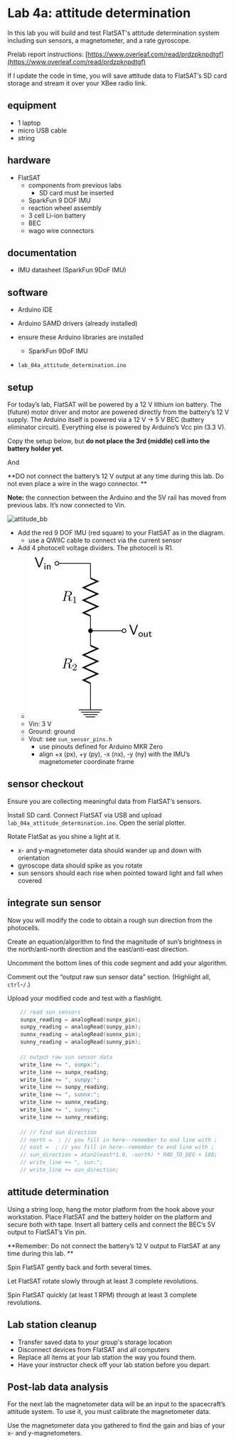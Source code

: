 # Lab 4a: attitude determination

In this lab you will build and test FlatSAT's attitude determination system including sun sensors, a magnetometer, and a rate gyroscope. 

Prelab report instructions: 
[https://www.overleaf.com/read/prdzpknpdtgf](https://www.overleaf.com/read/prdzpknpdtgf)



If I update the code in time, you will save attitude data to FlatSAT’s SD card storage and stream it over your XBee radio link. 





## equipment

- 1 laptop
- micro USB cable 
- string



## hardware

- FlatSAT
  - components from previous labs
    - SD card must be inserted
  - SparkFun 9 DOF IMU
  - reaction wheel assembly
  - 3 cell Li-ion battery
  - BEC
  - wago wire connectors



## documentation

- IMU datasheet (SparkFun 9DoF IMU)



## software

- Arduino IDE

- Arduino SAMD drivers (already installed)
- ensure these Arduino libraries are installed

  - SparkFun 9DoF IMU

- `lab_04a_attitude_determination.ino`



## setup

For today’s lab, FlatSAT will be powered by a 12 V lithium ion battery. The (future) motor driver and motor are powered directly from the battery’s 12 V supply. The Arduino itself is powered via a 12 V $\rightarrow$ 5 V BEC (battery eliminator circuit). Everything else is powered by Arduino’s Vcc pin (3.3 V). 



Copy the setup below, but **do not place the 3rd (middle) cell into the battery holder yet**. 

And

**DO not connect the battery’s 12 V output at any time during this lab. Do not even place a wire in the wago connector. **



**Note:** the connection between the Arduino and the 5V rail has moved from previous labs. It’s now connected to Vin. 

![attitude_bb](../../fritzing_diagrams/04_attitude_bb.svg)

- Add the red 9 DOF IMU (red square) to your FlatSAT as in the diagram.
  - use a QWIIC cable to connect via the current sensor
- Add 4 photocell voltage dividers. The photocell is R1. 
  - ![](../../minilabs/06_metrology/sources/Resistive_divider2.svg)
  - Vin: 3 V
  - Ground: ground
  - Vout: see `sun_sensor_pins.h`
    - use pinouts defined for Arduino MKR Zero
    - align +x (px), +y (py), -x (nx), -y (ny) with the IMU’s magnetometer coordinate frame
    



## sensor checkout

Ensure you are collecting meaningful data from FlatSAT’s sensors. 



Install SD card. Connect FlatSAT via USB and upload `lab_04a_attitude_determination.ino`. Open the serial plotter. 

Rotate FlatSat as you shine a light at it. 

- x- and y-magnetometer data should wander up and down with orientation
- gyroscope data should spike as you rotate
- sun sensors should each rise when pointed toward light and fall when covered



## integrate sun sensor

Now you will modify the code to obtain a rough sun direction from the photocells. 

Create an equation/algorithm to find the magnitude of sun’s brightness in the north/anti-north direction and the east/anti-east direction. 

Uncomment the bottom lines of this code segment and add your algorithm.

Comment out the “output raw sun sensor data” section. (Highlight all, `ctrl`-`/`.)

Upload your modified code and test with a flashlight. 

``` c++
    // read sun sensors
    sunpx_reading = analogRead(sunpx_pin);
    sunpy_reading = analogRead(sunpy_pin);
    sunnx_reading = analogRead(sunnx_pin);
    sunny_reading = analogRead(sunny_pin);    
    
    // output raw sun sensor data
    write_line += ", sunpx:"; 
    write_line += sunpx_reading; 
    write_line += ", sunpy:"; 
    write_line += sunpy_reading; 
    write_line += ", sunnx:"; 
    write_line += sunnx_reading; 
    write_line += ", sunny:"; 
    write_line += sunny_reading; 

    // // find sun direction
    // north =  ; // you fill in here--remember to end line with ;
    // east =  ; // you fill in here--remember to end line with ;
    // sun_direction = atan2(east*1.0, -north) * RAD_TO_DEG + 180; 
    // write_line += ", sun:"; 
    // write_line += sun_direction; 
```




## attitude determination

Using a string loop, hang the motor platform from the hook above your workstation. Place FlatSAT and the battery holder on the platform and secure both with tape. Insert all battery cells and connect the BEC’s 5V output to FlatSAT’s Vin pin. 

**Remember: Do not connect the battery’s 12 V output to FlatSAT at any time during this lab. **

Spin FlatSAT gently back and forth several times. 

Let FlatSAT rotate slowly through at least 3 complete revolutions. 

Spin FlatSAT quickly (at least 1 RPM) through at least 3 complete revolutions. 



## Lab station cleanup

- Transfer saved data to your group's storage location
- Disconnect devices from FlatSAT and all computers
- Replace all items at your lab station the way you found them. 
- Have your instructor check off your lab station before you depart.



## Post-lab data analysis

For the next lab the magnetometer data will be an input to the spacecraft’s attitude system. To use it, you must calibrate the magnetometer data. 

Use the magnetometer data you gathered to find the gain and bias of your x- and y-magnetometers. 
